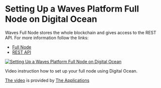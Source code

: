 # Setting Up a Waves Platform Full Node on Digital Ocean

Waves Full Node stores the whole blockchain and gives access to the REST API. 
For more information follow the links:
 * [Full Node](/waves-full-node/what-is-a-full-node.md)
 * [REST API](/)
 

[![Setting Up a Waves Platform Full Node on Digital Ocean](http://img.youtube.com/vi/CDmMeZlzKbk/0.jpg)](http://www.youtube.com/watch?v=CDmMeZlzKbk "Setting Up a Waves Platform Full Node on Digital Ocean")

Video instruction how to set up your full node using Digital Ocean.

[The video](http://www.youtube.com/watch?v=CDmMeZlzKbk) is provided by [The Applications](https://github.com/theapplicationist) 

